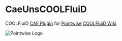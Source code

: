 # CaeUnsCOOLFluiD
COOLFluiD [CAE Plugin][2] for [Pointwise][1]
[COOLFluiD Wiki][3]


![Pointwise Logo][pwLogo]

[1]: https://pointwise.com
[2]: https://pointwise.com/plugins
[3]: https://github.com/andrealani/COOLFluiD/wiki
[pwLogo]: https://pointwise.com/plugins/html/logo_pwrel_bw_256px.png
